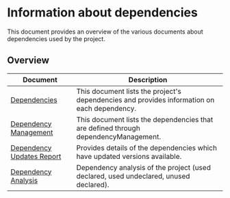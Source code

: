 # Information about dependencies

This document provides an overview of the various documents about dependencies used by the project.

## Overview

| Document                                                    | Description                                                                                 |
|-------------------------------------------------------------|---------------------------------------------------------------------------------------------|
| [Dependencies](dependencies.html)                           | This document lists the project's dependencies and provides information on each dependency. |
| [Dependency Management](dependency-management.html)         | This document lists the dependencies that are defined through dependencyManagement.         |
| [Dependency Updates Report](dependency-updates-report.html) | Provides details of the dependencies which have updated versions available.                 |
| [Dependency Analysis](dependency-analysis.html)             | Dependency analysis of the project (used declared, used undeclared, unused declared).       |
